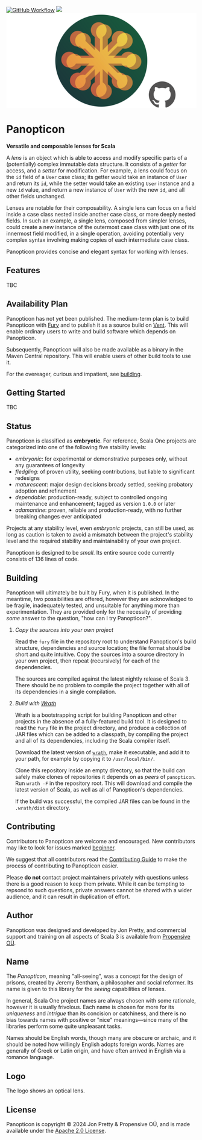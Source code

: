 [<img alt="GitHub Workflow" src="https://img.shields.io/github/actions/workflow/status/propensive/panopticon/main.yml?style=for-the-badge" height="24">](https://github.com/propensive/panopticon/actions)
[<img src="https://img.shields.io/discord/633198088311537684?color=8899f7&label=DISCORD&style=for-the-badge" height="24">](https://discord.gg/7b6mpF6Qcf)
<img src="/doc/images/github.png" valign="middle">

# Panopticon

__Versatile and composable lenses for Scala__

A _lens_ is an object which is able to access and modify specific parts of a
(potentially) complex immutable data structure. It consists of a _getter_ for
access, and a _setter_ for modification. For example, a lens could focus on the
`id` field of a `User` case class; its getter would take an instance of `User`
and return its `id`, while the setter would take an existing `User` instance
and a new `id` value, and return a new instance of `User` with the new `id`,
and all other fields unchanged.

Lenses are notable for their composability. A single lens can focus on a field
inside a case class nested inside another case class, or more deeply nested
fields. In such an example, a single lens, composed from simpler lenses, could
create a new instance of the outermost case class with just one of its
innermost field modified, in a single operation, avoiding potentially very
complex syntax involving making copies of each intermediate case class.

Panopticon provides concise and elegant syntax for working with lenses.

## Features

TBC


## Availability Plan

Panopticon has not yet been published. The medium-term plan is to build Panopticon
with [Fury](https://github.com/propensive/fury) and to publish it as a source build on
[Vent](https://github.com/propensive/vent). This will enable ordinary users to write and build
software which depends on Panopticon.

Subsequently, Panopticon will also be made available as a binary in the Maven
Central repository. This will enable users of other build tools to use it.

For the overeager, curious and impatient, see [building](#building).

## Getting Started

TBC





## Status

Panopticon is classified as __embryotic__. For reference, Scala One projects are
categorized into one of the following five stability levels:

- _embryonic_: for experimental or demonstrative purposes only, without any guarantees of longevity
- _fledgling_: of proven utility, seeking contributions, but liable to significant redesigns
- _maturescent_: major design decisions broady settled, seeking probatory adoption and refinement
- _dependable_: production-ready, subject to controlled ongoing maintenance and enhancement; tagged as version `1.0.0` or later
- _adamantine_: proven, reliable and production-ready, with no further breaking changes ever anticipated

Projects at any stability level, even _embryonic_ projects, can still be used,
as long as caution is taken to avoid a mismatch between the project's stability
level and the required stability and maintainability of your own project.

Panopticon is designed to be _small_. Its entire source code currently consists
of 136 lines of code.

## Building

Panopticon will ultimately be built by Fury, when it is published. In the
meantime, two possibilities are offered, however they are acknowledged to be
fragile, inadequately tested, and unsuitable for anything more than
experimentation. They are provided only for the necessity of providing _some_
answer to the question, "how can I try Panopticon?".

1. *Copy the sources into your own project*
   
   Read the `fury` file in the repository root to understand Panopticon's build
   structure, dependencies and source location; the file format should be short
   and quite intuitive. Copy the sources into a source directory in your own
   project, then repeat (recursively) for each of the dependencies.

   The sources are compiled against the latest nightly release of Scala 3.
   There should be no problem to compile the project together with all of its
   dependencies in a single compilation.

2. *Build with [Wrath](https://github.com/propensive/wrath/)*

   Wrath is a bootstrapping script for building Panopticon and other projects in
   the absence of a fully-featured build tool. It is designed to read the `fury`
   file in the project directory, and produce a collection of JAR files which can
   be added to a classpath, by compiling the project and all of its dependencies,
   including the Scala compiler itself.
   
   Download the latest version of
   [`wrath`](https://github.com/propensive/wrath/releases/latest), make it
   executable, and add it to your path, for example by copying it to
   `/usr/local/bin/`.

   Clone this repository inside an empty directory, so that the build can
   safely make clones of repositories it depends on as _peers_ of `panopticon`.
   Run `wrath -F` in the repository root. This will download and compile the
   latest version of Scala, as well as all of Panopticon's dependencies.

   If the build was successful, the compiled JAR files can be found in the
   `.wrath/dist` directory.

## Contributing

Contributors to Panopticon are welcome and encouraged. New contributors may like
to look for issues marked
[beginner](https://github.com/propensive/panopticon/labels/beginner).

We suggest that all contributors read the [Contributing
Guide](/contributing.md) to make the process of contributing to Panopticon
easier.

Please __do not__ contact project maintainers privately with questions unless
there is a good reason to keep them private. While it can be tempting to
repsond to such questions, private answers cannot be shared with a wider
audience, and it can result in duplication of effort.

## Author

Panopticon was designed and developed by Jon Pretty, and commercial support and
training on all aspects of Scala 3 is available from [Propensive
O&Uuml;](https://propensive.com/).



## Name

The _Panopticon_, meaning "all-seeing", was a concept for the design of
prisons, created by Jeremy Bentham, a philosopher and social reformer. Its name
is given to this library for the _seeing_ capabilities of lenses.

In general, Scala One project names are always chosen with some rationale,
however it is usually frivolous. Each name is chosen for more for its
_uniqueness_ and _intrigue_ than its concision or catchiness, and there is no
bias towards names with positive or "nice" meanings—since many of the libraries
perform some quite unpleasant tasks.

Names should be English words, though many are obscure or archaic, and it
should be noted how willingly English adopts foreign words. Names are generally
of Greek or Latin origin, and have often arrived in English via a romance
language.

## Logo

The logo shows an optical lens.

## License

Panopticon is copyright &copy; 2024 Jon Pretty & Propensive O&Uuml;, and
is made available under the [Apache 2.0 License](/license.md).

